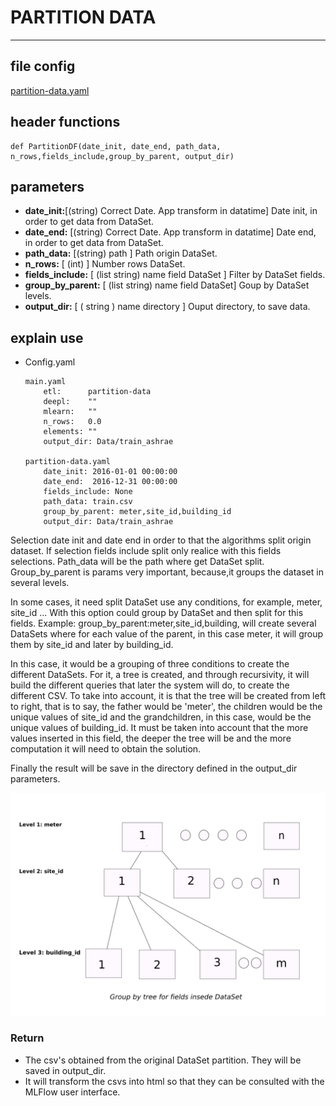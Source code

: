 # PARTITION DATA
---
## file config

[partition-data.yaml](../Config/partition-data.yaml)


## header functions

~~~
def PartitionDF(date_init, date_end, path_data, n_rows,fields_include,group_by_parent, output_dir)
~~~
## parameters

*   **date_init:**[(string) Correct Date. App transform in datatime] Date init, in order to get data from DataSet. 
*   **date_end:** [(string) Correct Date. App transform in datatime] Date end, in order to get data from DataSet.
*   **path_data:** [(string) path ] Path origin DataSet.
*   **n_rows:** [ (int) ] Number rows DataSet.
*   **fields_include:** [ (list string) name field DataSet ] Filter by DataSet fields.
*   **group_by_parent:** [ (list string) name field DataSet] Goup by DataSet levels.
*   **output_dir:** [ ( string ) name directory  ] Ouput directory, to save data.

## explain use
*   Config.yaml 

    ~~~
    main.yaml
        etl:      partition-data
        deepl:    ""
        mlearn:   ""
        n_rows:   0.0
        elements: ""
        output_dir: Data/train_ashrae

    partition-data.yaml
        date_init: 2016-01-01 00:00:00
        date_end:  2016-12-31 00:00:00
        fields_include: None
        path_data: train.csv
        group_by_parent: meter,site_id,building_id
        output_dir: Data/train_ashrae
    ~~~

Selection date init  and date end in order to that the algorithms split origin dataset. If selection fields include split only realice with this fields selections. Path_data will be the path where get DataSet split. Group_by_parent is params very important, because,it groups the dataset in several levels.

In some cases, it need  split DataSet use any conditions, for example, meter, site_id ... With this option could group by DataSet and then split for this fields. Example: group_by_parent:meter,site_id,building, will create several DataSets where for each value of the parent, in this case meter, it will group them by site_id and later by building_id. 

In this case, it would be a grouping of three conditions to create the different DataSets.  For it, a tree is created, and through recursivity, it will build the different queries that later the system will do, to create the different CSV. To take into account, it is that the tree will be created from left to right, that is to say, the father would be 'meter', the children would be the unique values of site_id and the grandchildren, in this case, would be the unique values of building_id. It must be taken into account that the more values inserted in this field, the deeper the tree will be and the more computation it will need to obtain the solution.  

Finally the result will be save in the directory defined in the output_dir parameters.

![example temporal serie, line graph](img/tree_group.png)


### Return
-   The csv's obtained from the original DataSet partition. They will be saved in output_dir.
-   It will transform the csvs into html so that they can be consulted with the MLFlow user interface. 

